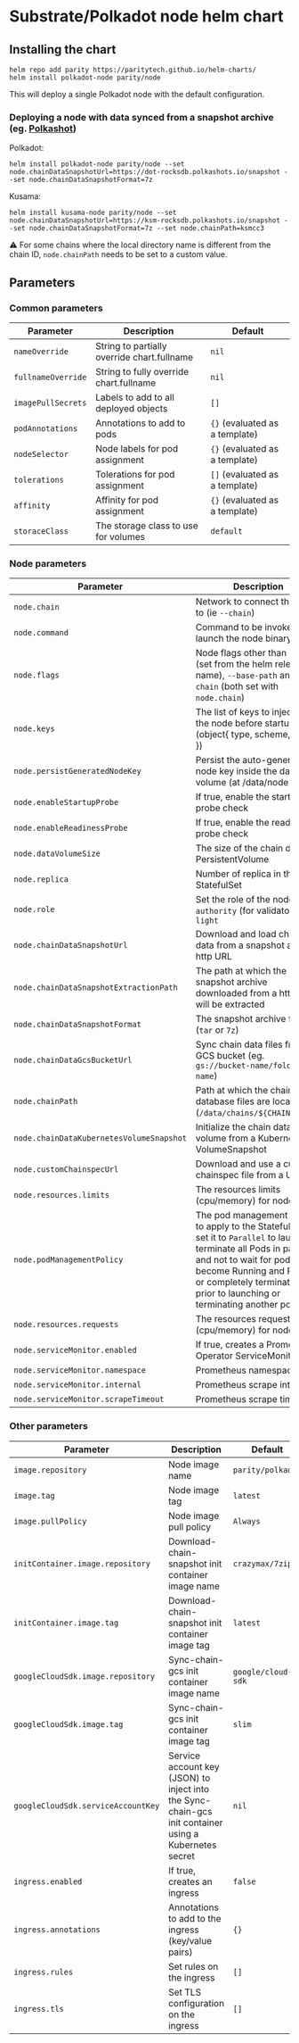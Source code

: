 # Substrate/Polkadot node helm chart

## Installing the chart

```console
helm repo add parity https://paritytech.github.io/helm-charts/
helm install polkadot-node parity/node
```

This will deploy a single Polkadot node with the default configuration.

### Deploying a node with data synced from a snapshot archive (eg. [Polkashot](https://polkashots.io/))

Polkadot:
```console
helm install polkadot-node parity/node --set node.chainDataSnapshotUrl=https://dot-rocksdb.polkashots.io/snapshot --set node.chainDataSnapshotFormat=7z
```

Kusama:
```console
helm install kusama-node parity/node --set node.chainDataSnapshotUrl=https://ksm-rocksdb.polkashots.io/snapshot --set node.chainDataSnapshotFormat=7z --set node.chainPath=ksmcc3
```
⚠️ For some chains where the local directory name is different from the chain ID, `node.chainPath` needs to be set to a custom value.

## Parameters

### Common parameters

| Parameter           | Description                                  | Default                        |
|---------------------|----------------------------------------------|--------------------------------|
| `nameOverride`      | String to partially override chart.fullname  | `nil`                          |
| `fullnameOverride`  | String to fully override chart.fullname      | `nil`                          |
| `imagePullSecrets`  | Labels to add to all deployed objects        | `[]`                           |
| `podAnnotations`    | Annotations to add to pods                   | `{}` (evaluated as a template) |
| `nodeSelector`      | Node labels for pod assignment               | `{}` (evaluated as a template) |
| `tolerations`       | Tolerations for pod assignment               | `[]` (evaluated as a template) |
| `affinity`          | Affinity for pod assignment                  | `{}` (evaluated as a template) |
| `storaceClass`      | The storage class to use for volumes         | `default`                      |

### Node parameters

| Parameter                                | Description                                                                                                               | Default                        |
|------------------------------------------|---------------------------------------------------------------------------------------------------------------------------|--------------------------------|
| `node.chain`                             | Network to connect the node to (ie `--chain`)                                                                             | `polkadot`                     |
| `node.command`                           | Command to be invoked to launch the node binary                                                                           | `polkadot`                     |
| `node.flags`                             | Node flags other than `--name` (set from the helm release name), `--base-path` and `--chain` (both set with `node.chain`) | `--prometheus-external --rpc-external --ws-external --rpc-cors all` |
| `node.keys`                              | The list of keys to inject on the node before startup (object{ type, scheme, seed })                                      | `{}`                           |
| `node.persistGeneratedNodeKey`           | Persist the auto-generated node key inside the data volume (at /data/node-key)                                            | `false`                           |
| `node.enableStartupProbe`                | If true, enable the startup probe check                                                                                   | `true`                         |
| `node.enableReadinessProbe`              | If true, enable the readiness probe check                                                                                 | `true`                         |
| `node.dataVolumeSize`                    | The size of the chain data PersistentVolume                                                                               | `100Gi`                        |
| `node.replica`                           | Number of replica in the node StatefulSet                                                                                 | `1`                            |
| `node.role`                              | Set the role of the node: `full`, `authority` (for validators) or `light`                                                 | `full`                            |
| `node.chainDataSnapshotUrl`              | Download and load chain data from a snapshot archive http URL                                                             | ``                             |
| `node.chainDataSnapshotExtractionPath`   | The path at which the snapshot archive downloaded from a http URL will be extracted                                       | `/data/chains/${CHAIN_PATH}`   |
| `node.chainDataSnapshotFormat`           | The snapshot archive format (`tar` or `7z`)                                                                               | `tar`                          |
| `node.chainDataGcsBucketUrl`             | Sync chain data files from a GCS bucket (eg. `gs://bucket-name/folder-name`)                                              | ``                             |
| `node.chainPath`                         | Path at which the chain database files are located (`/data/chains/${CHAIN_PATH}`)                                         | `nil` (if undefined, fallbacks to the value in `node.chain`) |
| `node.chainDataKubernetesVolumeSnapshot` | Initialize the chain data volume from a Kubernetes VolumeSnapshot                                                         | ``                             |
| `node.customChainspecUrl`                | Download and use a custom chainspec file from a URL                                                                       | `nil`                          |
| `node.resources.limits`                  | The resources limits (cpu/memory) for nodes                                                                               | `{}`                           |
| `node.podManagementPolicy`               | The pod management policy to apply to the StatefulSet, set it to `Parallel` to launch or terminate all Pods in parallel, and not to wait for pods to become Running and Ready or completely terminated prior to launching or terminating another pod | `{}` |
| `node.resources.requests`                | The resources requests (cpu/memory) for nodes                                                                             | `{}`                           |
| `node.serviceMonitor.enabled`            | If true, creates a Prometheus Operator ServiceMonitor                                                                     | `false`                        |
| `node.serviceMonitor.namespace`          | Prometheus namespace                                                                                                      | `nil`                          |
| `node.serviceMonitor.internal`           | Prometheus scrape interval                                                                                                | `nil`                          |
| `node.serviceMonitor.scrapeTimeout`      | Prometheus scrape timeout                                                                                                 | `nil`                          |

### Other parameters

| Parameter                          | Description                                                                                            | Default            |
|------------------------------------|--------------------------------------------------------------------------------------------------------|--------------------|
| `image.repository`                 | Node image name                                                                                        | `parity/polkadot`  |
| `image.tag`                        | Node image tag                                                                                         | `latest`           |
| `image.pullPolicy`                 | Node image pull policy                                                                                 | `Always`           |
| `initContainer.image.repository`   | Download-chain-snapshot init container image name                                                      | `crazymax/7zip`    |
| `initContainer.image.tag`          | Download-chain-snapshot init container image tag                                                       | `latest`           |
| `googleCloudSdk.image.repository`  | Sync-chain-gcs init container image name                                                               | `google/cloud-sdk` |
| `googleCloudSdk.image.tag`         | Sync-chain-gcs init container image tag                                                                | `slim`             |
| `googleCloudSdk.serviceAccountKey` | Service account key (JSON) to inject into the Sync-chain-gcs init container using a Kubernetes secret  | `nil`              |
| `ingress.enabled`                  | If true, creates an ingress                                                                            | `false`            |
| `ingress.annotations`              | Annotations to add to the ingress (key/value pairs)                                                    | `{}`               |
| `ingress.rules`                    | Set rules on the ingress                                                                               | `[]`              |
| `ingress.tls`                      | Set TLS configuration on the ingress                                                                   | `[]`              |
